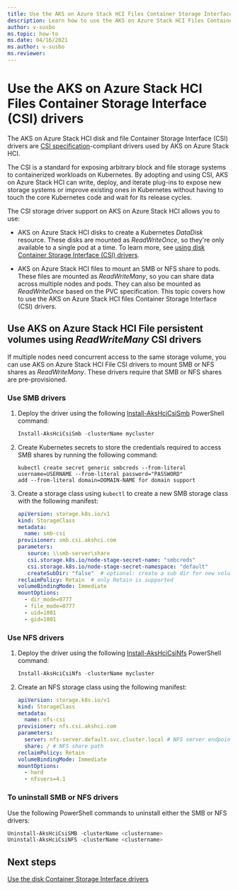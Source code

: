 ```yaml
---
title: Use the AKS on Azure Stack HCI Files Container Storage Interface (CSI) drivers
description: Learn how to use the AKS on Azure Stack HCI Files Container Storage Interface (CSI) drivers.
author: v-susbo
ms.topic: how-to
ms.date: 04/16/2021
ms.author: v-susbo
ms.reviewer: 
---
```


# Use the AKS on Azure Stack HCI Files Container Storage Interface (CSI) drivers

The AKS on Azure Stack HCI disk and file Container Storage Interface (CSI) drivers are [CSI specification](https://github.com/container-storage-interface/spec/blob/master/spec.md)-compliant drivers used by AKS on Azure Stack HCI.

The CSI is a standard for exposing arbitrary block and file storage systems to containerized workloads on Kubernetes. By adopting and using CSI, AKS on Azure Stack HCI can write, deploy, and iterate plug-ins to expose new storage systems or improve existing ones in Kubernetes without having to touch the core Kubernetes code and wait for its release cycles.

The CSI storage driver support on AKS on Azure Stack HCI allows you to use:

- AKS on Azure Stack HCI disks to create a Kubernetes *DataDisk* resource. These disks are mounted as *ReadWriteOnce*, so they're only available to a single pod at a time. To learn more, see [using disk Container Storage Interface (CSI) drivers](./container-storage-interface-disks.md). 

- AKS on Azure Stack HCI files to mount an SMB or NFS share to pods. These files are mounted as *ReadWriteMany*, so you can share data across multiple nodes and pods. They can also be mounted as *ReadWriteOnce* based on the PVC specification. This topic covers how to use the AKS on Azure Stack HCI files Container Storage Interface (CSI) drivers.

## Use AKS on Azure Stack HCI File persistent volumes using _ReadWriteMany_ CSI drivers

If multiple nodes need concurrent access to the same storage volume, you can use AKS on Azure Stack HCI File CSI drivers to mount SMB or NFS shares as *ReadWriteMany*. These drivers require that SMB or NFS shares are pre-provisioned.

### Use SMB drivers

1. Deploy the driver using the following [Install-AksHciCsiSmb](./reference/ps/install-akshcicsismb.md) PowerShell command: 

   ```powershell
   Install-AksHciCsiSmb -clusterName mycluster
   ```

2. Create Kubernetes secrets to store the credentials required to access SMB shares by running the following command:

   ```console
   kubectl create secret generic smbcreds --from-literal username=USERNAME --from-literal password="PASSWORD"
   add --from-literal domain=DOMAIN-NAME for domain support
   ```

3.  Create a storage class using `kubectl` to create a new SMB storage class with the following manifest:

      ```yaml
      apiVersion: storage.k8s.io/v1
      kind: StorageClass
      metadata:
        name: smb-csi
      provisioner: smb.csi.akshci.com
      parameters:
         source: \\smb-server\share
         csi.storage.k8s.io/node-stage-secret-name: "smbcreds"
         csi.storage.k8s.io/node-stage-secret-namespace: "default"
         createSubDir: "false"  # optional: create a sub dir for new volume
      reclaimPolicy: Retain  # only Retain is supported
      volumeBindingMode: Immediate
      mountOptions:
        - dir_mode=0777
        - file_mode=0777
        - uid=1001
        - gid=1001
      ```  

### Use NFS drivers

1. Deploy the driver using the following [Install-AksHciCsiNfs](./reference/ps/install-akshcicsinfs.md) PowerShell command:

   ```powershell
   Install-AksHciCsiNfs -clusterName mycluster
   ```

2. Create an NFS storage class using the following manifest:

      ```yaml
      apiVersion: storage.k8s.io/v1
      kind: StorageClass
      metadata:
        name: nfs-csi
      provisioner: nfs.csi.akshci.com
      parameters:
        server: nfs-server.default.svc.cluster.local # NFS server endpoint
        share: / # NFS share path
      reclaimPolicy: Retain
      volumeBindingMode: Immediate
      mountOptions:
        - hard
        - nfsvers=4.1
      ```

### To uninstall SMB or NFS drivers

Use the following PowerShell commands to uninstall either the SMB or NFS drivers:

```powershell
Uninstall-AksHciCsiSMB -clusterName <clustername>
Uninstall-AksHciCsiNFS -clusterName <clustername>
```

## Next steps

[Use the disk Container Storage Interface drivers](./container-storage-interface-disks.md)
